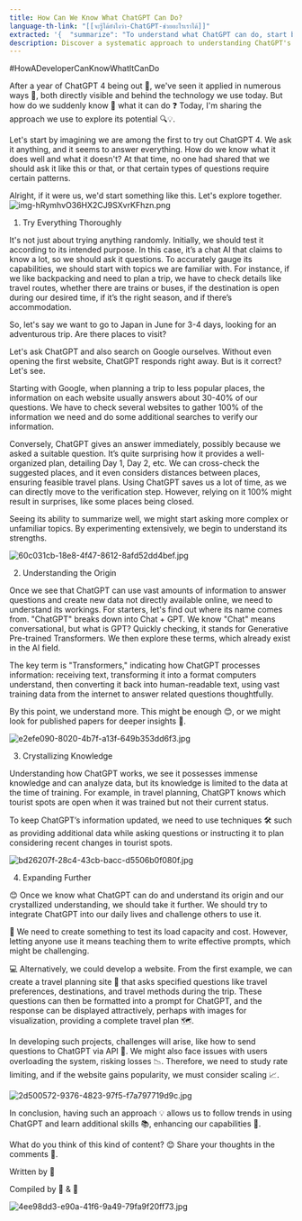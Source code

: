 ```yaml
---
title: How Can We Know What ChatGPT Can Do?
language-th-link: "[[จะรู้ได้ยังไงว่า-ChatGPT-ช่วยอะไรเราได้]]"
extracted: '{  "summarize": "To understand what ChatGPT can do, start by trying it thoroughly, asking questions on familiar topics and comparing its responses to Google search results. Then, explore its origin by understanding its name and how it processes information. Finally, crystallize its knowledge by recognizing its limitations and using techniques to keep its information updated.",  "keywords": ["ChatGPT", "AI", "Generative Pre-trained Transformers", "Travel Planning", "Natural Language Processing", "Machine Learning", "API"]}'
description: Discover a systematic approach to understanding ChatGPT's capabilities through thorough testing, understanding its origins, crystallizing knowledge, and practical application. Learn how developers can effectively explore and implement AI technology in their projects.
---
```

#HowADeveloperCanKnowWhatItCanDo

After a year of ChatGPT 4 being out 🎉, we've seen it applied in numerous ways 🌟, both directly visible and behind the technology we use today. But how do we suddenly know 🤔 what it can do ❓ Today, I'm sharing the approach we use to explore its potential 🔍💡.

Let's start by imagining we are among the first to try out ChatGPT 4. We ask it anything, and it seems to answer everything. How do we know what it does well and what it doesn't? At that time, no one had shared that we should ask it like this or that, or that certain types of questions require certain patterns.

Alright, if it were us, we'd start something like this. Let's explore together. 
![img-hRymhvO36HX2CJ9SXvrKFhzn.png](img-hRymhvO36HX2CJ9SXvrKFhzn.png)

1. Try Everything Thoroughly

It's not just about trying anything randomly. Initially, we should test it according to its intended purpose. In this case, it’s a chat AI that claims to know a lot, so we should ask it questions. To accurately gauge its capabilities, we should start with topics we are familiar with. For instance, if we like backpacking and need to plan a trip, we have to check details like travel routes, whether there are trains or buses, if the destination is open during our desired time, if it’s the right season, and if there’s accommodation.

So, let's say we want to go to Japan in June for 3-4 days, looking for an adventurous trip. Are there places to visit?

Let's ask ChatGPT and also search on Google ourselves. Without even opening the first website, ChatGPT responds right away. But is it correct? Let's see.

Starting with Google, when planning a trip to less popular places, the information on each website usually answers about 30-40% of our questions. We have to check several websites to gather 100% of the information we need and do some additional searches to verify our information.

Conversely, ChatGPT gives an answer immediately, possibly because we asked a suitable question. It’s quite surprising how it provides a well-organized plan, detailing Day 1, Day 2, etc. We can cross-check the suggested places, and it even considers distances between places, ensuring feasible travel plans. Using ChatGPT saves us a lot of time, as we can directly move to the verification step. However, relying on it 100% might result in surprises, like some places being closed.

Seeing its ability to summarize well, we might start asking more complex or unfamiliar topics. By experimenting extensively, we begin to understand its strengths. 

![60c031cb-18e8-4f47-8612-8afd52dd4bef.jpg](60c031cb-18e8-4f47-8612-8afd52dd4bef.jpg)

2. Understanding the Origin

Once we see that ChatGPT can use vast amounts of information to answer questions and create new data not directly available online, we need to understand its workings. For starters, let's find out where its name comes from. "ChatGPT" breaks down into Chat + GPT. We know "Chat" means conversational, but what is GPT? Quickly checking, it stands for Generative Pre-trained Transformers. We then explore these terms, which already exist in the AI field.

The key term is "Transformers," indicating how ChatGPT processes information: receiving text, transforming it into a format computers understand, then converting it back into human-readable text, using vast training data from the internet to answer related questions thoughtfully.

By this point, we understand more. This might be enough 😊, or we might look for published papers for deeper insights 📜. 

![e2efe090-8020-4b7f-a13f-649b353dd6f3.jpg](e2efe090-8020-4b7f-a13f-649b353dd6f3.jpg)

3. Crystallizing Knowledge

Understanding how ChatGPT works, we see it possesses immense knowledge and can analyze data, but its knowledge is limited to the data at the time of training. For example, in travel planning, ChatGPT knows which tourist spots are open when it was trained but not their current status.

To keep ChatGPT’s information updated, we need to use techniques 🛠️ such as providing additional data while asking questions or instructing it to plan considering recent changes in tourist spots.

![bd26207f-28c4-43cb-bacc-d5506b0f080f.jpg](bd26207f-28c4-43cb-bacc-d5506b0f080f.jpg)

4. Expanding Further

😊 Once we know what ChatGPT can do and understand its origin and our crystallized understanding, we should take it further. We should try to integrate ChatGPT into our daily lives and challenge others to use it.

🧪 We need to create something to test its load capacity and cost. However, letting anyone use it means teaching them to write effective prompts, which might be challenging.

💻 Alternatively, we could develop a website. From the first example, we can create a travel planning site 🌴 that asks specified questions like travel preferences, destinations, and travel methods during the trip. These questions can then be formatted into a prompt for ChatGPT, and the response can be displayed attractively, perhaps with images for visualization, providing a complete travel plan 🗺️.

In developing such projects, challenges will arise, like how to send questions to ChatGPT via API 🔌. We might also face issues with users overloading the system, risking losses 📉. Therefore, we need to study rate limiting, and if the website gains popularity, we must consider scaling 📈.

![2d500572-9376-4823-97f5-f7a797719d9c.jpg](2d500572-9376-4823-97f5-f7a797719d9c.jpg)

In conclusion, having such an approach 💡 allows us to follow trends in using ChatGPT and learn additional skills 📚, enhancing our capabilities 💪.

What do you think of this kind of content? 😊 Share your thoughts in the comments 📝.

Written by 🐹

Compiled by 🐹 & 🤖

![4ee98dd3-e90a-41f6-9a49-79fa9f20ff73.jpg](4ee98dd3-e90a-41f6-9a49-79fa9f20ff73.jpg)
